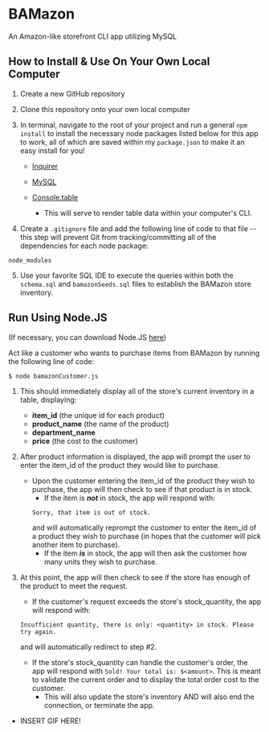# BAMazon
An Amazon-like storefront CLI app utilizing MySQL 

## How to Install & Use On Your Own Local Computer
1. Create a new GitHub repository 
2. Clone this repository onto your own local computer
3. In terminal, navigate to the root of your project and run a general `npm install` to install the necessary node packages listed below for this app to work, all of which are saved within my `package.json` to make it an easy install for you!

    * <a href="https://www.npmjs.com/package/inquirer" target="_blank">Inquirer</a>

    * <a href="https://www.npmjs.com/package/mysql" target="_blank">MySQL</a>

    * <a href="https://www.npmjs.com/package/console.table" target="_blank">Console.table</a>
        * This will serve to render table data within your computer's CLI.

4. Create a `.gitignore` file and add the following line of code to that file -- this step will prevent Git from tracking/committing all of the dependencies for each node package:
```
node_modules
```

5. Use your favorite SQL IDE to execute the queries within both the `schema.sql` and `bamazonSeeds.sql` files to establish the BAMazon store inventory.

## Run Using Node.JS 
(If necessary, you can download Node.JS <a href="https://nodejs.org/en/download/">here</a>)

Act like a customer who wants to purchase items from BAMazon by running the following line of code:

```
$ node bamazonCustomer.js
```

1. This should immediately display all of the store's current inventory in a table, displaying:
    * **item_id** (the unique id for each product)
    * **product_name** (the name of the product)
    * **department_name** 
    * **price** (the cost to the customer)

2. After product information is displayed, the app will prompt the user to enter the item_id of the product they would like to purchase.

    * Upon the customer entering the item_id of the product they wish to purchase, the app will then check to see if that product is in stock. 
        * If the item is ***not*** in stock, the app will respond with:
        ```
        Sorry, that item is out of stock.
        ``` 
        and will automatically reprompt the customer to enter the item_id of a product they wish to purchase (in hopes that the customer will pick another item to purchase).
        * If the item ***is*** in stock, the app will then ask the customer how many units they wish to purchase.  

3. At this point, the app will then check to see if the store has enough of the product to meet the request.
    * If the customer's request exceeds the store's stock_quantity, the app will respond with:
    ```
    Insufficient quantity, there is only: <quantity> in stock. Please try again.
    ``` 
    and will automatically redirect to step #2. 
    * If the store's stock_quantity can handle the customer's order, the app will respond with `Sold! Your total is: $<amount>`.  This is meant to validate the current order and to display the total order cost to the customer. 
        * This will also update the store's inventory AND will also end the connection, or terminate the app.  

* INSERT GIF HERE!
